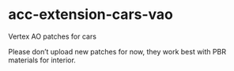 # acc-extension-cars-vao
Vertex AO patches for cars

Please don’t upload new patches for now, they work best with PBR materials for interior.
